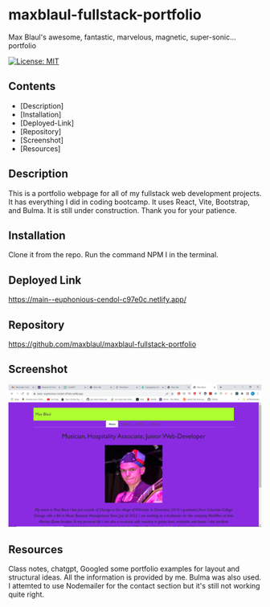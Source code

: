 # maxblaul-fullstack-portfolio
Max Blaul's awesome, fantastic, marvelous, magnetic, super-sonic... portfolio

[![License: MIT](https://img.shields.io/badge/License-MIT-yellow.svg)](https://opensource.org/licenses/MIT)

## Contents

* [Description]
* [Installation]
* [Deployed-Link] 
* [Repository]
* [Screenshot]
* [Resources]

## Description

This is a portfolio webpage for all of my fullstack web development projects. It has everything I did in coding bootcamp. It uses React, Vite, Bootstrap, and Bulma. It is still under construction. Thank you for your patience. 


## Installation 

Clone it from the repo. Run the command NPM I in the terminal. 

## Deployed Link
https://main--euphonious-cendol-c97e0c.netlify.app/

## Repository

https://github.com/maxblaul/maxblaul-fullstack-portfolio

## Screenshot
![Screenshot](<Screenshot (36).png>)
## Resources

Class notes, chatgpt, Googled some portfolio examples for layout and structural ideas. All the information is provided by me. Bulma was also used. I attemted to use Nodemailer for the contact section but it's still not working quite right. 